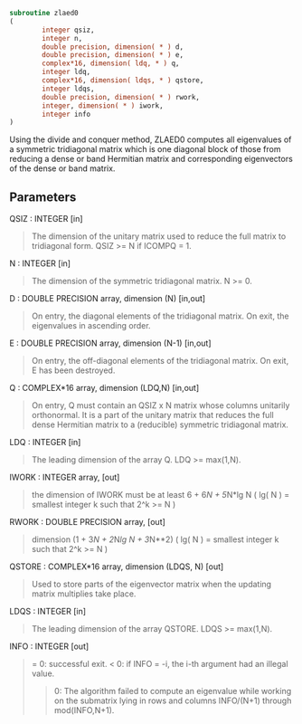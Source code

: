 ```fortran
subroutine zlaed0
(
        integer qsiz,
        integer n,
        double precision, dimension( * ) d,
        double precision, dimension( * ) e,
        complex*16, dimension( ldq, * ) q,
        integer ldq,
        complex*16, dimension( ldqs, * ) qstore,
        integer ldqs,
        double precision, dimension( * ) rwork,
        integer, dimension( * ) iwork,
        integer info
)
```

Using the divide and conquer method, ZLAED0 computes all eigenvalues
of a symmetric tridiagonal matrix which is one diagonal block of
those from reducing a dense or band Hermitian matrix and
corresponding eigenvectors of the dense or band matrix.

## Parameters
QSIZ : INTEGER [in]
> The dimension of the unitary matrix used to reduce
> the full matrix to tridiagonal form.  QSIZ >= N if ICOMPQ = 1.

N : INTEGER [in]
> The dimension of the symmetric tridiagonal matrix.  N >= 0.

D : DOUBLE PRECISION array, dimension (N) [in,out]
> On entry, the diagonal elements of the tridiagonal matrix.
> On exit, the eigenvalues in ascending order.

E : DOUBLE PRECISION array, dimension (N-1) [in,out]
> On entry, the off-diagonal elements of the tridiagonal matrix.
> On exit, E has been destroyed.

Q : COMPLEX*16 array, dimension (LDQ,N) [in,out]
> On entry, Q must contain an QSIZ x N matrix whose columns
> unitarily orthonormal. It is a part of the unitary matrix
> that reduces the full dense Hermitian matrix to a
> (reducible) symmetric tridiagonal matrix.

LDQ : INTEGER [in]
> The leading dimension of the array Q.  LDQ >= max(1,N).

IWORK : INTEGER array, [out]
> the dimension of IWORK must be at least
> 6 + 6*N + 5*N*lg N
> ( lg( N ) = smallest integer k
> such that 2^k >= N )

RWORK : DOUBLE PRECISION array, [out]
> dimension (1 + 3*N + 2*N*lg N + 3*N**2)
> ( lg( N ) = smallest integer k
> such that 2^k >= N )

QSTORE : COMPLEX*16 array, dimension (LDQS, N) [out]
> Used to store parts of
> the eigenvector matrix when the updating matrix multiplies
> take place.

LDQS : INTEGER [in]
> The leading dimension of the array QSTORE.
> LDQS >= max(1,N).

INFO : INTEGER [out]
> = 0:  successful exit.
> < 0:  if INFO = -i, the i-th argument had an illegal value.
> > 0:  The algorithm failed to compute an eigenvalue while
> working on the submatrix lying in rows and columns
> INFO/(N+1) through mod(INFO,N+1).
